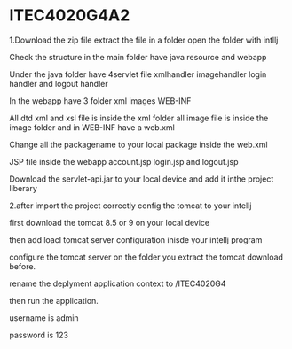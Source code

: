 # ITEC4020G4A2
1.Download the zip file extract the file in a folder open the folder with intllj 

  Check the structure in the main folder have java resource and webapp 

  Under the java folder have 4servlet file xmlhandler imagehandler login handler and logout handler 

  In the webapp have 3 folder xml images WEB-INF 

  All dtd xml and xsl file is inside the xml folder all image file is inside the image folder and in WEB-INF have a web.xml 

  Change all the packagename to your local package inside the web.xml 

  JSP file inside the webapp account.jsp login.jsp and logout.jsp 

  Download the servlet-api.jar to your local device and add it inthe project liberary

  
2.after import the project correctly config the tomcat to your intellj 

  first download the tomcat 8.5 or 9 on your local device 

  then add loacl tomcat server configuration inisde your intellj program

  configure the tomcat server on the folder you extract the tomcat download before. 
  
  rename the deplyment application context to /ITEC4020G4
  
  then run the application.
  

username is admin

password is 123
